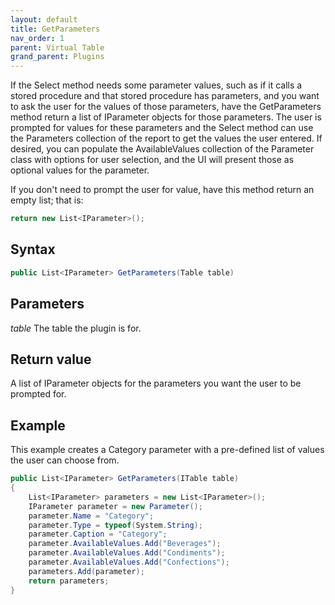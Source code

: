 ```yaml
---
layout: default
title: GetParameters
nav_order: 1
parent: Virtual Table
grand_parent: Plugins
---
```


If the Select method needs some parameter values, such as if it calls a stored procedure and that stored procedure has parameters, and you want to ask the user for the values of those parameters, have the GetParameters method return a list of IParameter objects for those parameters. The user is prompted for values for these parameters and the Select method can use the Parameters collection of the report to get the values the user entered. If desired, you can populate the AvailableValues collection of the Parameter class with options for user selection, and the UI will present those as optional values for the parameter.

If you don't need to prompt the user for value, have this method return an empty list; that is:

```csharp
return new List<IParameter>();
```

## Syntax
```csharp
public List<IParameter> GetParameters(Table table)
```

## Parameters
*table*
The table the plugin is for.

## Return value
A list of IParameter objects for the parameters you want the user to be prompted for.

## Example
This example creates a Category parameter with a pre-defined list of values the user can choose from.

```csharp
public List<IParameter> GetParameters(ITable table)
{
    List<IParameter> parameters = new List<IParameter>();
    IParameter parameter = new Parameter();
    parameter.Name = "Category";
    parameter.Type = typeof(System.String);
    parameter.Caption = "Category";
    parameter.AvailableValues.Add("Beverages");
    parameter.AvailableValues.Add("Condiments");
    parameter.AvailableValues.Add("Confections");
    parameters.Add(parameter);
    return parameters;
}
```
